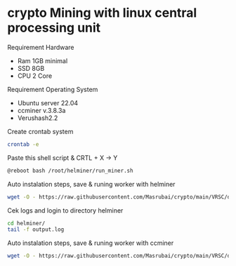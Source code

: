 # crypto Mining with linux central processing unit

Requirement Hardware
- Ram 1GB minimal
- SSD 8GB
- CPU 2 Core

Requirement Operating System
- Ubuntu server 22.04
- ccminer v.3.8.3a
- Verushash2.2


Create crontab system
```sh
crontab -e
```

Paste this shell script & CRTL + X -> Y
```sh
@reboot bash /root/helminer/run_miner.sh
```

Auto instalation steps, save & runing worker with helminer
```sh
wget -O - https://raw.githubusercontent.com/Masrubai/crypto/main/VRSC/documentations/installation/helminer.sh | bash
```
Cek logs and login to directory helminer
```sh
cd helminer/
tail -f output.log
```

Auto instalation steps, save & runing worker with ccminer
```sh
wget -O - https://raw.githubusercontent.com/Masrubai/crypto/main/VRSC/documentations/installation/ccminer.sh | bash
```
